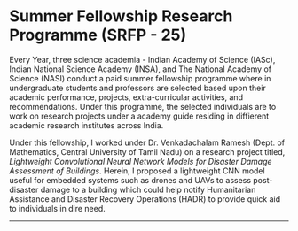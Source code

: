 # Summer Fellowship Research Programme (SRFP - 25)
Every Year, three science academia - Indian Academy of Science (IASc), Indian National Science Academy (INSA), and The National Academy of Science (NASI) conduct a paid summer fellowship programme where in undergraduate students and professors are selected based upon their academic performance, projects, extra-curricular activities, and recommendations. Under this programme, the selected individuals are to work on research projects under a academy guide residing in diffierent academic research institutes across India. <br>

Under this fellowship, I worked under Dr. Venkadachalam Ramesh (Dept. of Mathematics, Central University of Tamil Nadu) on a research project titled, *Lightweight Convolutional Neural Network Models for Disaster Damage Assessment of Buildings*. Herein, I proposed a lightweight CNN model useful for embedded systems such as drones and UAVs to assess post-disaster damage to a building which could help notify Humanitarian Assistance and Disaster Recovery Operations (HADR) to provide quick aid to individuals in dire need.

<hr>


